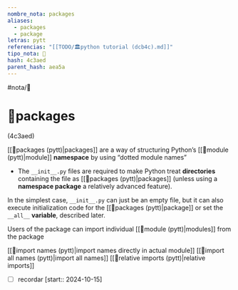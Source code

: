 ```yaml
---
nombre_nota: packages
aliases:
  - packages
  - package
letras: pytt
referencias: "[[TODO/🏛️python tutorial (dcb4c).md]]"
tipo_nota: 📑
hash: 4c3aed
parent_hash: aea5a
---
```


#nota/📑

# 📑packages
<div class="hash">(4c3aed)</div>

[[📑packages (pytt)|packages]] are a way of structuring Python’s [[📑module (pytt)|module]] __namespace__ by using “dotted module names”

- The `__init__.py` files are required to make Python treat __directories__ containing the file as [[📑packages (pytt)|packages]] (unless using a __namespace package__  a relatively advanced feature).

In the simplest case, `__init__.py` can just be an empty file, but it can also execute initialization code for the [[📑packages (pytt)|package]] or set the `__all__` __variable__, described later.


Users of the package can import individual [[📑module (pytt)|modules]] from the package

[[📑import names  (pytt)|import names directly in actual module]]
[[📑import all names (pytt)|import all names]]
[[📑relative imports (pytt)|relative imports]]
- [ ] recordar  [start:: 2024-10-15]



